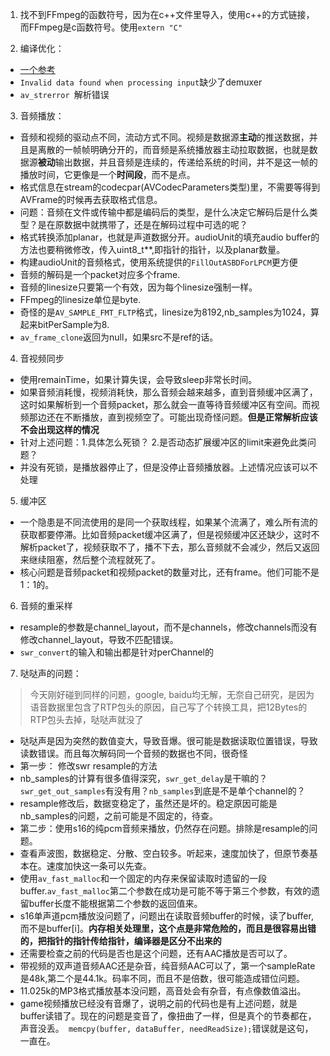 1. 找不到FFmpeg的函数符号，因为在c++文件里导入，使用c++的方式链接，而FFmpeg是c函数符号。使用`extern "C"`

2. 编译优化：
 * [一个参考](https://gist.github.com/lulalala/7028049)
 * `Invalid data found when processing input`缺少了demuxer
 * `av_strerror `解析错误

3. 音频播放：
 * 音频和视频的驱动点不同，流动方式不同。视频是数据源**主动**的推送数据，并且是离散的一帧帧明确分开的，而音频是系统播放器主动拉取数据，也就是数据源**被动**输出数据，并且音频是连续的，传递给系统的时间，并不是这一帧的播放时间，它更像是一个**时间段**，而不是点。
 * 格式信息在stream的codecpar(AVCodecParameters类型)里，不需要等得到AVFrame的时候再去获取格式信息。
 * 问题：音频在文件或传输中都是编码后的类型，是什么决定它解码后是什么类型？是在原数据中就携带了，还是在解码过程中可选的呢？
 * 格式转换添加planar，也就是声道数据分开。audioUnit的填充audio buffer的方法也要稍微修改，传入uint8_t**,即指针的指针，以及planar数量。
 * 构建audioUnit的音频格式，使用系统提供的`FillOutASBDForLPCM`更方便
 * 音频的解码是一个packet对应多个frame.
 * 音频的linesize只要第一个有效，因为每个linesize强制一样。
 * FFmpeg的linesize单位是byte.
 * 奇怪的是`AV_SAMPLE_FMT_FLTP`格式，linesize为8192,nb_samples为1024，算起来bitPerSample为8.
 * `av_frame_clone`返回为null，如果src不是ref的话。
 

4. 音视频同步
 * 使用remainTime，如果计算失误，会导致sleep非常长时间。
 * 如果音频消耗慢，视频消耗快，那么音频会越来越多，直到音频缓冲区满了，这时如果解析到一个音频packet，那么就会一直等待音频缓冲区有空间。而视频那边还在不断播放，直到视频空了。可能出现奇怪问题。**但是正常解析应该不会出现这样的情况**
 * 针对上述问题：1.具体怎么死锁？ 2.是否动态扩展缓冲区的limit来避免此类问题？
 * 并没有死锁，是播放器停止了，但是没停止音频播放器。上述情况应该可以不处理
 
 
5. 缓冲区
 * 一个隐患是不同流使用的是同一个获取线程，如果某个流满了，难么所有流的获取都要停滞。比如音频packet缓冲区满了，但是视频缓冲区还缺少，这时不解析packet了，视频获取不了，播不下去，那么音频就不会减少，然后又返回来继续阻塞，然后整个流程就死了。
 * 核心问题是音频packet和视频packet的数量对比，还有frame。他们可能不是1：1的。

6. 音频的重采样
 * resample的参数是channel_layout，而不是channels，修改channels而没有修改channel_layout，导致不匹配错误。
 * `swr_convert`的输入和输出都是针对perChannel的
 
7. 哒哒声的问题：
  >今天刚好碰到同样的问题，google, baidu均无解，无奈自己研究，是因为语音数据里包含了RTP包头的原因，自己写了个转换工具，把12Bytes的RTP包头去掉，哒哒声就没了
  
  * 哒哒声是因为突然的数值变大，导致音爆。很可能是数据读取位置错误，导致读数错误。而且每次解码同一个音频的数据也不同，很奇怪
  * 第一步： 修改swr resample的方法
  * nb_samples的计算有很多值得深究，`swr_get_delay`是干嘛的？`swr_get_out_samples`有没有用？`nb_samples`到底是不是单个channel的？
  * resample修改后，数据变稳定了，虽然还是坏的。稳定原因可能是nb_samples的问题，之前可能是不固定的，待查。
  * 第二步：使用s16的纯pcm音频来播放，仍然存在问题。排除是resample的问题。
  * 查看声波图，数据稳定、分散、空白较多。听起来，速度加快了，但原节奏基本在。速度加快这一条可以先查。
  * 使用`av_fast_malloc`和一个固定的内存来保留读取时遗留的一段buffer.`av_fast_malloc`第二个参数在成功是可能不等于第三个参数，有效的遗留buffer长度不能根据第二个参数的返回值来。
  * s16单声道pcm播放没问题了，问题出在读取音频buffer的时候，读了buffer,而不是buffer[i]。**内存相关处理里，这个点是非常危险的，而且是很容易出错的，把指针的指针传给指针，编译器是区分不出来的**
  * 还需要检查之前的代码是否也是这个问题，还有AAC播放是否可以了。
  * 带视频的双声道音频AAC还是杂音，纯音频AAC可以了，第一个sampleRate是48k,第二个是44.1k。码率不同，而且不是倍数，很可能造成错位问题。
  * 11.025k的MP3格式播放基本没问题，高音处会有杂音，有点像数值溢出。
  * game视频播放已经没有音爆了，说明之前的代码也是有上述问题，就是buffer读错了。现在的问题是变音了，像扭曲了一样，但是真个的节奏都在，声音没丢。` memcpy(buffer, dataBuffer, needReadSize);`错误就是这句，一直在。